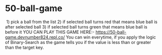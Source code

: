 # 50-ball-game
 1) pick a ball from the list
 2) if selected ball turns red that means blue ball is after selected ball
 3) if selected ball turns green that means blue ball is before it
 YOU CAN PLAY THIS GAME HERE:- https://50-ball-game.devnumber824.repl.co/
 You can win everytime, if you apply the logic of Binary-Search as the game tells you if the value is less than or greater than the target key. 
